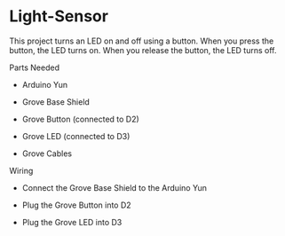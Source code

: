 # Light-Sensor
This project turns an LED on and off using a button. When you press the button, the LED turns on. When you release the button, the LED turns off.

Parts Needed

- Arduino Yun

- Grove Base Shield

- Grove Button (connected to D2)

- Grove LED (connected to D3)

- Grove Cables

Wiring

- Connect the Grove Base Shield to the Arduino Yun

- Plug the Grove Button into D2

- Plug the Grove LED into D3
